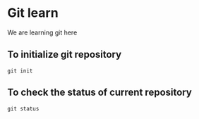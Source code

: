 # Git learn

We are learning git here

## To initialize git repository

```git
git init
```

## To check the status of current repository

```git
git status
```
